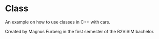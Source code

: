 # Class
An example on how to use classes in C++ with cars.

Created by Magnus Furberg in the first semester of the B2VISIM bachelor.
